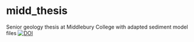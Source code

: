 # midd_thesis
Senior geology thesis at Middlebury College with adapted sediment model files
[![DOI](https://zenodo.org/badge/493803929.svg)](https://zenodo.org/badge/latestdoi/493803929)
